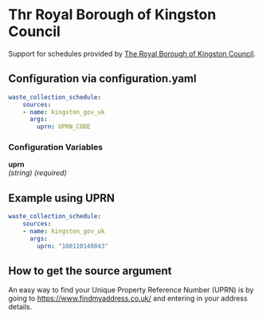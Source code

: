 #  Thr Royal Borough of Kingston Council

Support for schedules provided by [The Royal Borough of Kingston Council](https://kingston-self.achieveservice.com/service/in_my_area?displaymode=collections).

## Configuration via configuration.yaml

```yaml
waste_collection_schedule:
    sources:
    - name: kingston_gov_uk
      args:
        uprn: UPRN_CODE
```

### Configuration Variables

**uprn**  
*(string) (required)*

## Example using UPRN

```yaml
waste_collection_schedule:
    sources:
    - name: kingston_gov_uk
      args:
        uprn: "100110140843"
```

## How to get the source argument

An easy way to find your Unique Property Reference Number (UPRN) is by going to https://www.findmyaddress.co.uk/ and entering in your address details.
